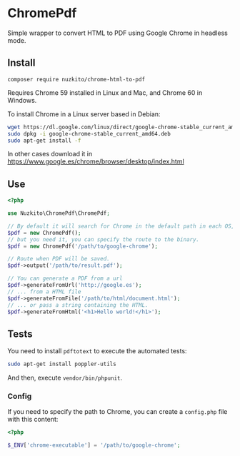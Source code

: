 # ChromePdf

Simple wrapper to convert HTML to PDF using Google Chrome in headless mode.

## Install

```
composer require nuzkito/chrome-html-to-pdf
```

Requires Chrome 59 installed in Linux and Mac, and Chrome 60 in Windows.

To install Chrome in a Linux server based in Debian:
```bash
wget https://dl.google.com/linux/direct/google-chrome-stable_current_amd64.deb
sudo dpkg -i google-chrome-stable_current_amd64.deb
sudo apt-get install -f
```

In other cases download it in https://www.google.es/chrome/browser/desktop/index.html

## Use
```php
<?php

use Nuzkito\ChromePdf\ChromePdf;

// By default it will search for Chrome in the default path in each OS,
$pdf = new ChromePdf();
// but you need it, you can specify the route to the binary.
$pdf = new ChromePdf('/path/to/google-chrome');

// Route when PDF will be saved.
$pdf->output('/path/to/result.pdf');

// You can generate a PDF from a url
$pdf->generateFromUrl('http://google.es');
// ... from a HTML file
$pdf->generateFromFile('/path/to/html/document.html');
// ... or pass a string containing the HTML.
$pdf->generateFromHtml('<h1>Hello world!</h1>');
```

## Tests

You need to install `pdftotext` to execute the automated tests:

```bash
sudo apt-get install poppler-utils
```

And then, execute `vendor/bin/phpunit`.

### Config
If you need to specify the path to Chrome, you can create a `config.php` file with this content:

```php
<?php

$_ENV['chrome-executable'] = '/path/to/google-chrome';
```
